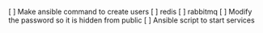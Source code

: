 [ ] Make ansible command to create users
    [ ] redis
    [ ] rabbitmq
[ ] Modify the password so it is hidden from public
[ ] Ansible script to start services
